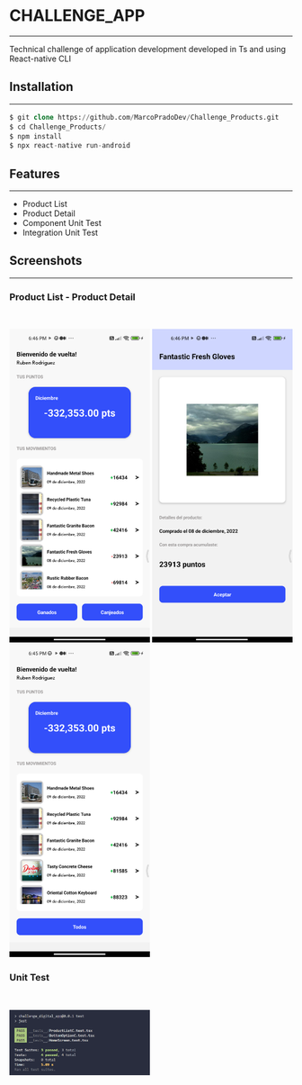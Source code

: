 # CHALLENGE_APP

---

Technical challenge of application development developed in Ts and using React-native CLI

## **Installation**

---

```sql
$ git clone https://github.com/MarcoPradoDev/Challenge_Products.git
$ cd Challenge_Products/
$ npm install
$ npx react-native run-android
```

## **Features**

---

- Product List
- Product Detail
- Component Unit Test
- Integration Unit Test

## Screenshots

---

### **Product List - Product Detail**
<br>

<img src="image1.png" width="250" alt="imagen 1"></img>
<img src="image2.png" width="250" alt="imagen 2"></img>
<img src="image3.png" width="250" alt="imagen 3"></img>
<br>

### **Unit Test**
<br>

<img src="image4.png" width="250" alt="imagen 4"></img>